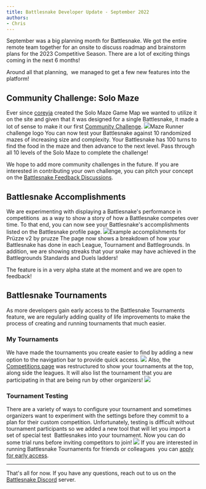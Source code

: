 ```yaml
---
title: Battlesnake Developer Update - September 2022
authors:
- Chris
---
```


September was a big planning month for Battlesnake. We got the entire remote team together for an onsite to discuss roadmap and brainstorm plans for the 2023 Competitive Season. There are a lot of exciting things coming in the next 6 months!

Around all that planning,  we managed to get a few new features into the platform!

## Community Challenge: Solo Maze

Ever since [coreyja](https://play.battlesnake.com/u/coreyja/) created the Solo Maze Game Map we wanted to utilize it on the site and given that it was designed for a single Battlesnake, it made a lot of sense to make it our first [Community Challenge](https://play.battlesnake.com/challenges/). 
![](./img/MazeRunner.png)Maze Runner challenge logo
You can now test your Battlesnake against 10 randomized mazes of increasing size and complexity. Your Battlesnake has 100 turns to find the food in the maze and then advance to the next level. Pass through all 10 levels of the Solo Maze to complete the challenge!

We hope to add more community challenges in the future. If you are interested in contributing your own challenge, you can pitch your concept on the [Battlesnake Feedback Discussions](https://github.com/BattlesnakeOfficial/feedback/discussions). 

## Battlesnake Accomplishments 

We are experimenting with displaying a Battlesnake's performance in competitions  as a way to show a story of how a Battlesnake competes over time. To that end, you can now see your Battlesnake's accomplishments listed on the Battlesnake profile page. 
![](./img/Screen-Shot-2022-09-28-at-2.12.08-PM.png)Example accomplishments for Prüzze v2 by pruzze
The page now shows a breakdown of how your Battlesnake has done in each League, Tournament and Battlegrounds. In addition, we are showing streaks that your snake may have achieved in the Battlegrounds Standards and Duels ladders!

The feature is in a very alpha state at the moment and we are open to feedback!

## Battlesnake Tournaments

As more developers gain early access to the Battlesnake Tournaments feature, we are regularly adding quality of life improvements to make the process of creating and running tournaments that much easier.

### My Tournaments

We have made the tournaments you create easier to find by adding a new option to the navigation bar to provide quick access. 
![](./img/Screen-Shot-2022-09-28-at-2.06.58-PM-1.png)
Also, the [Competitions page](https://play.battlesnake.com/competitions/) was restructured to show your tournaments at the top, along side the leagues. It will also list the tournament that you are participating in that are being run by other organizers!
![](./img/Screen-Shot-2022-09-28-at-2.08.25-PM.png)
### Tournament Testing

There are a variety of ways to configure your tournament and sometimes organizers want to experiment with the settings before they commit to a plan for their custom competition. Unfortunately, testing is difficult without tournament participants so we added a new tool that will let you import a set of special test  Battlesnakes into your tournament. Now you can do some trial runs before inviting competitors to join!
![](./img/Screen-Shot-2022-09-28-at-2.09.52-PM.png)
If you are interested in running Battlesnake Tournaments for friends or colleagues  you can [apply for early access](https://bsnk.io/accesstournaments).

---

That's all for now. If you have any questions, reach out to us on the [Battlesnake Discord](https://discord.battlesnake.com/) server.
